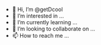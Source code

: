 - 👋 Hi, I’m @getDcool
- 👀 I’m interested in ...
- 🌱 I’m currently learning ...
- 💞️ I’m looking to collaborate on ...
- 📫 How to reach me ...

<!---
getDcool/getDcool is a ✨ special ✨ repository because its `README.md` (this file) appears on your GitHub profile.
You can click the Preview link to take a look at your changes.
--->
